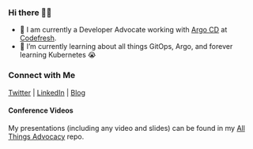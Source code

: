 ### Hi there 👋🏾
- 🔭 I am currently a Developer Advocate working with [Argo CD](https://argoproj.github.io/cd//) at [Codefresh](https://codefresh.io/).
- 🌱 I’m currently learning about all things GitOps, Argo, and forever learning Kubernetes 😭
<!--
**tracypholmes/tracypholmes** is a ✨ _special_ ✨ repository because its `README.md` (this file) appears on your GitHub profile.

Here are some ideas to get you started:


- 👯 I’m looking to collaborate on ...
- 🤔 I’m looking for help with ...
- 💬 Ask me about ...
- 📫 How to reach me: ...
- 😄 Pronouns: ...
- ⚡ Fun fact: ...
-->

### Connect with Me
<!-- <a href="URL_REDIRECT" target="blank"><img align="center" src="URL_TO_YOUR_IMAGE" height="100" /></a> -->
[Twitter](https://twitter.com/tracypholmes) | [LinkedIn](https://www.linkedin.com/in/tracypholmes/) | [Blog](https://dev.to/tracypholmes)


#### Conference Videos

My presentations (including any video and slides) can be found in my [All Things Advocacy](https://github.com/tracypholmes/all-things-advocacy) repo.
